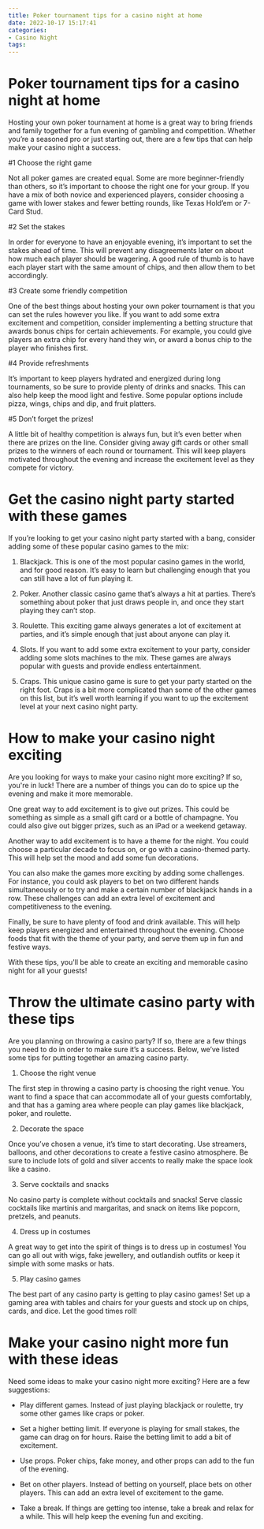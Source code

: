 ```yaml
---
title: Poker tournament tips for a casino night at home
date: 2022-10-17 15:17:41
categories:
- Casino Night
tags:
---
```



#  Poker tournament tips for a casino night at home

Hosting your own poker tournament at home is a great way to bring friends and family together for a fun evening of gambling and competition. Whether you’re a seasoned pro or just starting out, there are a few tips that can help make your casino night a success.

#1 Choose the right game

Not all poker games are created equal. Some are more beginner-friendly than others, so it’s important to choose the right one for your group. If you have a mix of both novice and experienced players, consider choosing a game with lower stakes and fewer betting rounds, like Texas Hold’em or 7-Card Stud.

#2 Set the stakes

In order for everyone to have an enjoyable evening, it’s important to set the stakes ahead of time. This will prevent any disagreements later on about how much each player should be wagering. A good rule of thumb is to have each player start with the same amount of chips, and then allow them to bet accordingly.

#3 Create some friendly competition

One of the best things about hosting your own poker tournament is that you can set the rules however you like. If you want to add some extra excitement and competition, consider implementing a betting structure that awards bonus chips for certain achievements. For example, you could give players an extra chip for every hand they win, or award a bonus chip to the player who finishes first.

#4 Provide refreshments

It’s important to keep players hydrated and energized during long tournaments, so be sure to provide plenty of drinks and snacks. This can also help keep the mood light and festive. Some popular options include pizza, wings, chips and dip, and fruit platters.

#5 Don’t forget the prizes!

A little bit of healthy competition is always fun, but it’s even better when there are prizes on the line. Consider giving away gift cards or other small prizes to the winners of each round or tournament. This will keep players motivated throughout the evening and increase the excitement level as they compete for victory.

#  Get the casino night party started with these games

If you’re looking to get your casino night party started with a bang, consider adding some of these popular casino games to the mix:

1. Blackjack. This is one of the most popular casino games in the world, and for good reason. It’s easy to learn but challenging enough that you can still have a lot of fun playing it.

2. Poker. Another classic casino game that’s always a hit at parties. There’s something about poker that just draws people in, and once they start playing they can’t stop.

3. Roulette. This exciting game always generates a lot of excitement at parties, and it’s simple enough that just about anyone can play it.

4. Slots. If you want to add some extra excitement to your party, consider adding some slots machines to the mix. These games are always popular with guests and provide endless entertainment.

5. Craps. This unique casino game is sure to get your party started on the right foot. Craps is a bit more complicated than some of the other games on this list, but it’s well worth learning if you want to up the excitement level at your next casino night party.

#  How to make your casino night exciting

Are you looking for ways to make your casino night more exciting? If so, you're in luck! There are a number of things you can do to spice up the evening and make it more memorable.

One great way to add excitement is to give out prizes. This could be something as simple as a small gift card or a bottle of champagne. You could also give out bigger prizes, such as an iPad or a weekend getaway.

Another way to add excitement is to have a theme for the night. You could choose a particular decade to focus on, or go with a casino-themed party. This will help set the mood and add some fun decorations.

You can also make the games more exciting by adding some challenges. For instance, you could ask players to bet on two different hands simultaneously or to try and make a certain number of blackjack hands in a row. These challenges can add an extra level of excitement and competitiveness to the evening.

Finally, be sure to have plenty of food and drink available. This will help keep players energized and entertained throughout the evening. Choose foods that fit with the theme of your party, and serve them up in fun and festive ways.

With these tips, you'll be able to create an exciting and memorable casino night for all your guests!

#  Throw the ultimate casino party with these tips

Are you planning on throwing a casino party? If so, there are a few things you need to do in order to make sure it’s a success. Below, we’ve listed some tips for putting together an amazing casino party.

1. Choose the right venue

The first step in throwing a casino party is choosing the right venue. You want to find a space that can accommodate all of your guests comfortably, and that has a gaming area where people can play games like blackjack, poker, and roulette.

2. Decorate the space

Once you’ve chosen a venue, it’s time to start decorating. Use streamers, balloons, and other decorations to create a festive casino atmosphere. Be sure to include lots of gold and silver accents to really make the space look like a casino.

3. Serve cocktails and snacks

No casino party is complete without cocktails and snacks! Serve classic cocktails like martinis and margaritas, and snack on items like popcorn, pretzels, and peanuts.

4. Dress up in costumes

A great way to get into the spirit of things is to dress up in costumes! You can go all out with wigs, fake jewellery, and outlandish outfits or keep it simple with some masks or hats.

5. Play casino games

The best part of any casino party is getting to play casino games! Set up a gaming area with tables and chairs for your guests and stock up on chips, cards, and dice. Let the good times roll!

#  Make your casino night more fun with these ideas

Need some ideas to make your casino night more exciting? Here are a few suggestions:

- Play different games. Instead of just playing blackjack or roulette, try some other games like craps or poker.

- Set a higher betting limit. If everyone is playing for small stakes, the game can drag on for hours. Raise the betting limit to add a bit of excitement.

- Use props. Poker chips, fake money, and other props can add to the fun of the evening.

- Bet on other players. Instead of betting on yourself, place bets on other players. This can add an extra level of excitement to the game.

- Take a break. If things are getting too intense, take a break and relax for a while. This will help keep the evening fun and exciting.